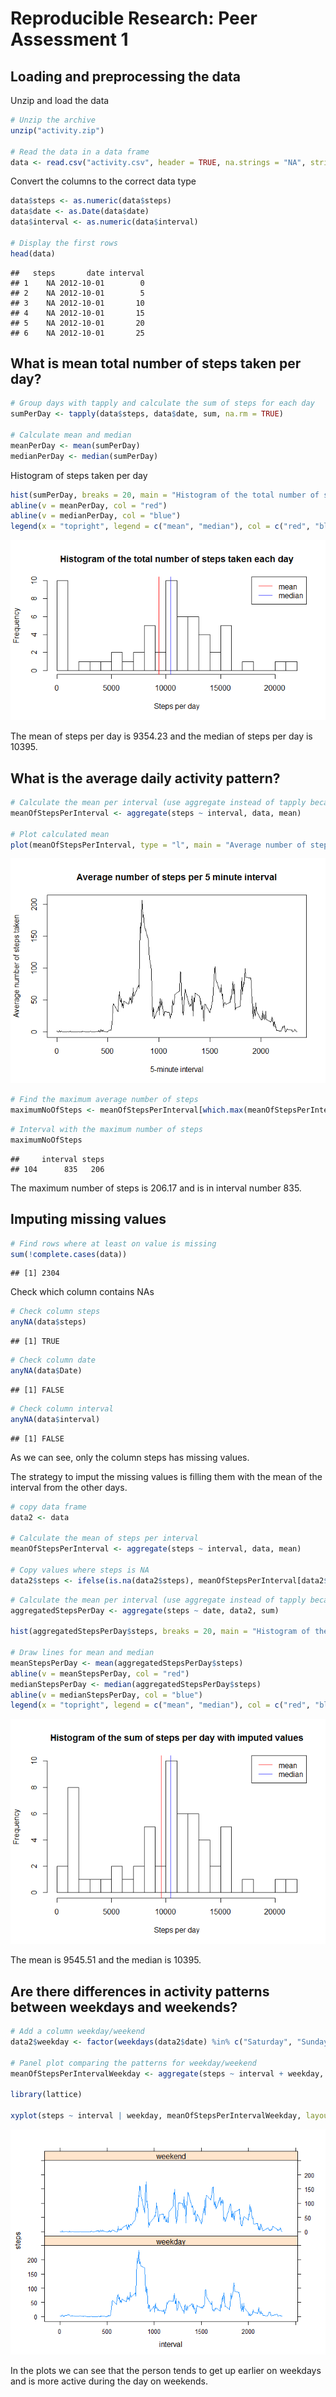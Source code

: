 # Reproducible Research: Peer Assessment 1



## Loading and preprocessing the data
Unzip and load the data

```r
# Unzip the archive
unzip("activity.zip")

# Read the data in a data frame
data <- read.csv("activity.csv", header = TRUE, na.strings = "NA", stringsAsFactors = FALSE)
```
Convert the columns to the correct data type

```r
data$steps <- as.numeric(data$steps)
data$date <- as.Date(data$date)
data$interval <- as.numeric(data$interval)

# Display the first rows
head(data)
```

```
##   steps       date interval
## 1    NA 2012-10-01        0
## 2    NA 2012-10-01        5
## 3    NA 2012-10-01       10
## 4    NA 2012-10-01       15
## 5    NA 2012-10-01       20
## 6    NA 2012-10-01       25
```


## What is mean total number of steps taken per day?

```r
# Group days with tapply and calculate the sum of steps for each day
sumPerDay <- tapply(data$steps, data$date, sum, na.rm = TRUE)

# Calculate mean and median
meanPerDay <- mean(sumPerDay)
medianPerDay <- median(sumPerDay)
```
Histogram of steps taken per day

```r
hist(sumPerDay, breaks = 20, main = "Histogram of the total number of steps taken each day", xlab = "Steps per day")
abline(v = meanPerDay, col = "red")
abline(v = medianPerDay, col = "blue")
legend(x = "topright", legend = c("mean", "median"), col = c("red", "blue"), lty = 1)
```

![](PA1_template_files/figure-html/unnamed-chunk-4-1.png) 

The mean of steps per day is 9354.23 and the median of steps per day is 10395.

## What is the average daily activity pattern?

```r
# Calculate the mean per interval (use aggregate instead of tapply because it returs a data frame)
meanOfStepsPerInterval <- aggregate(steps ~ interval, data, mean)

# Plot calculated mean
plot(meanOfStepsPerInterval, type = "l", main = "Average number of steps per 5 minute interval", xlab = "5-minute interval", ylab = "Average number of steps taken")
```

![](PA1_template_files/figure-html/unnamed-chunk-5-1.png) 

```r
# Find the maximum average number of steps
maximumNoOfSteps <- meanOfStepsPerInterval[which.max(meanOfStepsPerInterval$steps), ]
```


```r
# Interval with the maximum number of steps
maximumNoOfSteps
```

```
##     interval steps
## 104      835   206
```

The maximum number of steps is 206.17 and is in interval number 835.


## Imputing missing values


```r
# Find rows where at least on value is missing
sum(!complete.cases(data))
```

```
## [1] 2304
```

Check which column contains NAs

```r
# Check column steps
anyNA(data$steps)
```

```
## [1] TRUE
```

```r
# Check column date
anyNA(data$Date)
```

```
## [1] FALSE
```

```r
# Check column interval
anyNA(data$interval)
```

```
## [1] FALSE
```

As we can see, only the column steps has missing values.

The strategy to imput the missing values is filling them with the mean of the interval from the other days.


```r
# copy data frame
data2 <- data

# Calculate the mean of steps per interval
meanOfStepsPerInterval <- aggregate(steps ~ interval, data, mean)

# Copy values where steps is NA
data2$steps <- ifelse(is.na(data2$steps), meanOfStepsPerInterval[data2$interval, "steps"], data2$steps)
```


```r
# Calculate the mean per interval (use aggregate instead of tapply because it returs a data frame)
aggregatedStepsPerDay <- aggregate(steps ~ date, data2, sum)

hist(aggregatedStepsPerDay$steps, breaks = 20, main = "Histogram of the sum of steps per day with imputed values", xlab = "Steps per day")

# Draw lines for mean and median
meanStepsPerDay <- mean(aggregatedStepsPerDay$steps)
abline(v = meanStepsPerDay, col = "red")
medianStepsPerDay <- median(aggregatedStepsPerDay$steps)
abline(v = medianStepsPerDay, col = "blue")
legend(x = "topright", legend = c("mean", "median"), col = c("red", "blue"), lty = 1)
```

![](PA1_template_files/figure-html/unnamed-chunk-12-1.png) 

The mean is 9545.51 and the median is 10395.


## Are there differences in activity patterns between weekdays and weekends?

```r
# Add a column weekday/weekend
data2$weekday <- factor(weekdays(data2$date) %in% c("Saturday", "Sunday") + 1L, levels = 1:2, labels = c("weekday", "weekend"))

# Panel plot comparing the patterns for weekday/weekend
meanOfStepsPerIntervalWeekday <- aggregate(steps ~ interval + weekday, data2, mean)

library(lattice)

xyplot(steps ~ interval | weekday, meanOfStepsPerIntervalWeekday, layout = c(1, 2), type = "l")
```

![](PA1_template_files/figure-html/unnamed-chunk-13-1.png) 

In the plots we can see that the person tends to get up earlier on weekdays and is more active during the day on weekends.


